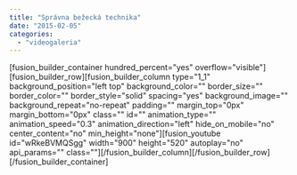 ```yaml
---
title: "Správna bežecká technika"
date: "2015-02-05"
categories: 
  - "videogaleria"
---
```


\[fusion\_builder\_container hundred\_percent="yes" overflow="visible"\]\[fusion\_builder\_row\]\[fusion\_builder\_column type="1\_1" background\_position="left top" background\_color="" border\_size="" border\_color="" border\_style="solid" spacing="yes" background\_image="" background\_repeat="no-repeat" padding="" margin\_top="0px" margin\_bottom="0px" class="" id="" animation\_type="" animation\_speed="0.3" animation\_direction="left" hide\_on\_mobile="no" center\_content="no" min\_height="none"\]\[fusion\_youtube id="wRkeBVMQSgg" width="900" height="520" autoplay="no" api\_params="" class=""\]\[/fusion\_builder\_column\]\[/fusion\_builder\_row\]\[/fusion\_builder\_container\]
